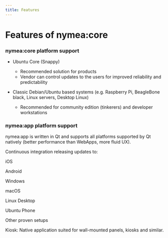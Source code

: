 ```yaml
---
title: Features
---
```


# Features of nymea:core


### nymea:core platform support

* Ubuntu Core (Snappy)
    - Recommended solution for products
    - Vendor can control updates to the users for improved reliability and predictability

* Classic Debian/Ubuntu based systems (e.g. Raspberry Pi, BeagleBone black, Linux servers, Desktop Linux)
    - Recommended for community edition (tinkerers) and developer workstations


### nymea:app platform support

nymea:app is written in Qt and supports all platforms supported by Qt natively (better performance than WebApps, more fluid UX).

Continuous integration releasing updates to:

iOS

Android

Windows

macOS

Linux Desktop

Ubuntu Phone

Other proven setups

Kiosk: Native application suited for wall-mounted panels, kiosks and similar.
